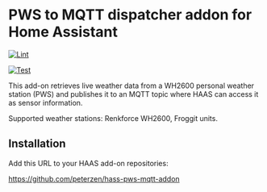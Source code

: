 
# PWS to MQTT dispatcher addon for Home Assistant

[![Lint](https://github.com/peterzen/hass-pws-mqtt-addon/actions/workflows/lint.yaml/badge.svg)](https://github.com/peterzen/hass-pws-mqtt-addon/actions/workflows/lint.yaml)

[![Test](https://github.com/peterzen/hass-pws-mqtt-addon/actions/workflows/test.yaml/badge.svg)](https://github.com/peterzen/hass-pws-mqtt-addon/actions/workflows/test.yaml)

This add-on retrieves live weather data from a WH2600 personal weather station (PWS) and publishes it to an MQTT topic where HAAS can access it as sensor information.

Supported weather stations: Renkforce WH2600, Froggit units.

## Installation

Add this URL to your HAAS add-on repositories:

https://github.com/peterzen/hass-pws-mqtt-addon

